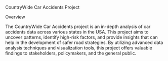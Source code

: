 CountryWide Car Accidents Project

Overview

The CountryWide Car Accidents project is an in-depth analysis of car accidents data across various states in the USA. This project aims to uncover patterns, identify high-risk factors, and provide insights that can help in the development of safer road strategies. By utilizing advanced data analysis techniques and visualization tools, this project offers valuable findings to stakeholders, policymakers, and the general public.


